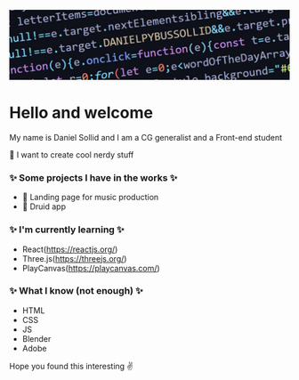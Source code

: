 ![image](https://github.com/DanielPyb/DanielPyb/blob/main/Git.PNG)
# Hello and welcome
My name is Daniel Sollid and I am a CG generalist and a Front-end student

:dragon: I want to create cool nerdy stuff
### :sparkles: Some projects I have in the works :sparkles:

- :musical_score: Landing page for music production
- :herb: Druid app

### :sparkles: I'm currently learning :sparkles: 
- React(https://reactjs.org/)
- Three.js(https://threejs.org/)
- PlayCanvas(https://playcanvas.com/)

### :sparkles: What I know (not enough) :sparkles:
- HTML 
- CSS 
- JS 
- Blender 
- Adobe

Hope you found this interesting :v:

<!--
**DanielPyb/DanielPyb** is a ✨ _special_ ✨ repository because its `README.md` (this file) appears on your GitHub profile.

Here are some ideas to get you started:

- 🔭 I’m currently working on ...
- 🌱 I’m currently learning ...
- 👯 I’m looking to collaborate on ...
- 🤔 I’m looking for help with ...
- 💬 Ask me about ...
- 📫 How to reach me: ...
- 😄 Pronouns: ...
- ⚡ Fun fact: ...
-->

